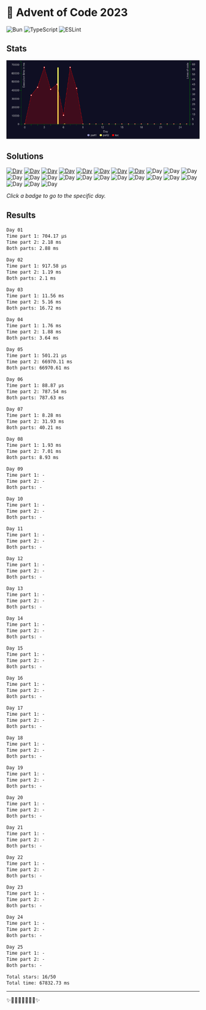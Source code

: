 # 🎄 Advent of Code 2023

![Bun](https://img.shields.io/badge/Bun-%23000000.svg?style=for-the-badge&logo=bun&logoColor=white) ![TypeScript](https://img.shields.io/badge/typescript-%23007ACC.svg?style=for-the-badge&logo=typescript&logoColor=white)
![ESLint](https://img.shields.io/badge/ESLint-4B3263?style=for-the-badge&logo=eslint&logoColor=white)

## Stats

![Stats](chart.png)

## Solutions

<!--SOLUTIONS-->

[![Day](https://badgen.net/badge/01/%E2%98%85%E2%98%85/green)](day-01/index.ts)
[![Day](https://badgen.net/badge/02/%E2%98%85%E2%98%85/green)](day-02/index.ts)
[![Day](https://badgen.net/badge/03/%E2%98%85%E2%98%85/green)](day-03/index.ts)
[![Day](https://badgen.net/badge/04/%E2%98%85%E2%98%85/green)](day-04/index.ts)
[![Day](https://badgen.net/badge/05/%E2%98%85%E2%98%85/green)](day-05/index.ts)
[![Day](https://badgen.net/badge/06/%E2%98%85%E2%98%85/green)](day-06/index.ts)
[![Day](https://badgen.net/badge/07/%E2%98%85%E2%98%85/green)](day-07/index.ts)
[![Day](https://badgen.net/badge/08/%E2%98%85%E2%98%85/green)](day-08/index.ts)
![Day](https://badgen.net/badge/09/%E2%98%86%E2%98%86/gray)
![Day](https://badgen.net/badge/10/%E2%98%86%E2%98%86/gray)
![Day](https://badgen.net/badge/11/%E2%98%86%E2%98%86/gray)
![Day](https://badgen.net/badge/12/%E2%98%86%E2%98%86/gray)
![Day](https://badgen.net/badge/13/%E2%98%86%E2%98%86/gray)
![Day](https://badgen.net/badge/14/%E2%98%86%E2%98%86/gray)
![Day](https://badgen.net/badge/15/%E2%98%86%E2%98%86/gray)
![Day](https://badgen.net/badge/16/%E2%98%86%E2%98%86/gray)
![Day](https://badgen.net/badge/17/%E2%98%86%E2%98%86/gray)
![Day](https://badgen.net/badge/18/%E2%98%86%E2%98%86/gray)
![Day](https://badgen.net/badge/19/%E2%98%86%E2%98%86/gray)
![Day](https://badgen.net/badge/20/%E2%98%86%E2%98%86/gray)
![Day](https://badgen.net/badge/21/%E2%98%86%E2%98%86/gray)
![Day](https://badgen.net/badge/22/%E2%98%86%E2%98%86/gray)
![Day](https://badgen.net/badge/23/%E2%98%86%E2%98%86/gray)
![Day](https://badgen.net/badge/24/%E2%98%86%E2%98%86/gray)
![Day](https://badgen.net/badge/25/%E2%98%86%E2%98%86/gray)

<!--/SOLUTIONS-->

_Click a badge to go to the specific day._

## Results

<!--RESULTS-->

```
Day 01
Time part 1: 704.17 µs
Time part 2: 2.18 ms
Both parts: 2.88 ms
```

```
Day 02
Time part 1: 917.58 µs
Time part 2: 1.19 ms
Both parts: 2.1 ms
```

```
Day 03
Time part 1: 11.56 ms
Time part 2: 5.16 ms
Both parts: 16.72 ms
```

```
Day 04
Time part 1: 1.76 ms
Time part 2: 1.88 ms
Both parts: 3.64 ms
```

```
Day 05
Time part 1: 501.21 µs
Time part 2: 66970.11 ms
Both parts: 66970.61 ms
```

```
Day 06
Time part 1: 88.87 µs
Time part 2: 787.54 ms
Both parts: 787.63 ms
```

```
Day 07
Time part 1: 8.28 ms
Time part 2: 31.93 ms
Both parts: 40.21 ms
```

```
Day 08
Time part 1: 1.93 ms
Time part 2: 7.01 ms
Both parts: 8.93 ms
```

```
Day 09
Time part 1: -
Time part 2: -
Both parts: -
```

```
Day 10
Time part 1: -
Time part 2: -
Both parts: -
```

```
Day 11
Time part 1: -
Time part 2: -
Both parts: -
```

```
Day 12
Time part 1: -
Time part 2: -
Both parts: -
```

```
Day 13
Time part 1: -
Time part 2: -
Both parts: -
```

```
Day 14
Time part 1: -
Time part 2: -
Both parts: -
```

```
Day 15
Time part 1: -
Time part 2: -
Both parts: -
```

```
Day 16
Time part 1: -
Time part 2: -
Both parts: -
```

```
Day 17
Time part 1: -
Time part 2: -
Both parts: -
```

```
Day 18
Time part 1: -
Time part 2: -
Both parts: -
```

```
Day 19
Time part 1: -
Time part 2: -
Both parts: -
```

```
Day 20
Time part 1: -
Time part 2: -
Both parts: -
```

```
Day 21
Time part 1: -
Time part 2: -
Both parts: -
```

```
Day 22
Time part 1: -
Time part 2: -
Both parts: -
```

```
Day 23
Time part 1: -
Time part 2: -
Both parts: -
```

```
Day 24
Time part 1: -
Time part 2: -
Both parts: -
```

```
Day 25
Time part 1: -
Time part 2: -
Both parts: -
```

```
Total stars: 16/50
Total time: 67832.73 ms
```

<!--/RESULTS-->

---

✨🎄🎁🎄🎅🎄🎁🎄✨